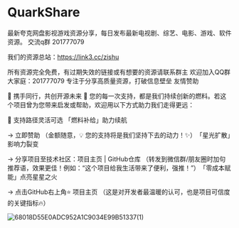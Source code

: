 # QuarkShare
最新夸克网盘影视游戏资源分享，每日发布最新电视剧、综艺、电影、游戏、软件资源。  交流q群 201777079

我们的资源总站：https://link3.cc/zishu

所有资源完全免费，有过期失效的链接或有想要的资源请联系群主 
欢迎加入QQ群大家庭：201777079 
专注于分享高质量资源，打破信息壁垒 友情赞助

🌟 ​携手同行，共创开源未来​ 🌟 您的每一次支持，都是我们持续创新的燃料。若这个项目曾为您带来启发或帮助，欢迎用以下方式助力我们走得更远：

🤝 ​支持路径灵活可选​ ​​「燃料补给」助力续航​

→ 立即赞助 （金额随意，💡 您的支持将是我们坚持下去的动力！✨） ​​「星光扩散」影响力裂变​

→ 分享项目至技术社区：项目主页 | GitHub仓库 （转发到微信群/朋友圈时加句推荐语，效果更佳！例如：“这个项目给我生活带来了便利，强推！”） ​​「零成本赋能」点亮星星之火​

→ 点击GitHub右上角⭐️ 项目主页 （这是对开发者最温暖的认可，也是项目可信度的关键指标🔥）

![68018D55E0ADC952A1C9034E99B51337(1)](https://github.com/user-attachments/assets/b1d1a159-cd54-4c66-ac71-e9928f25f706)
